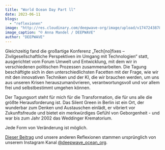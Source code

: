 ```yaml
---
title: "World Ocean Day Part ll"
date: 2023-06-11
blogs: 
  - "reflexionen"
image: "http://res.cloudinary.com/deepwave-org/image/upload/v1747243878/deepwave.org/WhatsApp-Image-2023-11-24-at-07.10.00-10.jpg"
image_caption: "© Anna Mandel / DEEPWAVE"
author: "DEEPWAVE"
---
```


Gleichzeitig fand die großartige Konferenz „Tech\[no\]fixes – Zivilgesellschaftliche Perspektiven im Umgang mit Technologien“ statt, ausgerichtet vom Forum Umwelt und Entwicklung, mit dem wir in verschiedenen politischen Prozessen zusammenarbeiten. Die Tagung beschäftigte sich in den unterschiedlichsten Facetten mit der Frage, wie wir mit den innovativen Techniken und der KI, die wir brauchen werden, um uns aus unseren Krisen herauszumanövrieren, verantwortungsvoll und vor allem frei und selbstbestimmt umgehen können.

Der Tagungsort steht für mich für die Transformation, die für uns alle die größte Herausforderung ist. Das Silent Green in Berlin ist ein Ort, der wunderbar zum Denken und Austauschen einlädt, er vibriert vor Zukunftsfreude und bietet ein merkwürdiges Gefühl von Geborgenheit - und war bis zum Jahr 2002 das Weddinger Krematorium.

Jede Form von Veränderung ist möglich.

[Dieser Beitrag](https://www.instagram.com/p/CtU9jd7NEqe/) und unsere anderen Reflexionen stammen ursprünglich von unserem Instagram Kanal [@deepwave\_ocean\_org](https://www.instagram.com/deepwave_ocean_org/).
